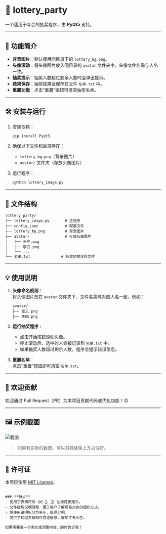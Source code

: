 # 🎉 lottery_party

一个适用于年会的抽奖程序，由 **PyQt5** 支持。

---

## 🚀 功能简介
- **背景图片**：默认使用同目录下的 `lottery_bg.png`。
- **头像滚动**：将头像图片放入同目录的 `avatar` 文件夹中，头像文件名需与人名一致。
- **抽奖提示**：抽奖人数超过剩余人数时会弹出提示。
- **结果保存**：抽奖结果会保存在文件 `名单.txt` 中。
- **重置功能**：点击“重置”按钮可清空抽奖名单。

---

## 🛠 安装与运行

1. 安装依赖：
   ```bash
   pip install PyQt5
   ```

2. 确保以下文件和目录存在：
   - `lottery_bg.png`（背景图片）
   - `avatar/` 文件夹（存放头像图片）

3. 运行程序：
   ```bash
   python lottery_image.py
   ```

---

## 📂 文件结构

```
lottery_party/
├── lottery_image.py       # 主程序
├── config.json            # 配置文件
├── lottery_bg.png         # 背景图片
├── avatar/                # 存放头像图片
│   ├── 张三.png
│   ├── 李四.png
│   └── ...
└── 名单.txt              # 抽奖结果保存文件
```

---

## 💡 使用说明

1. **头像命名规则**：  
   将头像图片放在 `avatar` 文件夹下，文件名需与对应人名一致，例如：
   ```
   avatar/
   ├── 张三.png
   ├── 李四.png
   ```

2. **运行抽奖程序**：  
   - 点击开始按钮滚动头像。
   - 停止滚动后，选中的人会被记录到 `名单.txt` 中。
   - 如果抽奖人数超过剩余人数，程序会提示错误信息。

3. **重置名单**：  
   点击“重置”按钮即可清空 `名单.txt`。

---

## 🎉 欢迎贡献

欢迎通过 Pull Request（PR）为本项目贡献代码或优化功能！😊

---

## 🖼 示例截图

![截图](https://github.com/user-attachments/assets/368399ba-b567-44e4-a3d5-1466ee3ddd03)

> 如果有实际的截图，可以将其替换上方占位符。

---

## 📄 许可证

本项目使用 [MIT License](LICENSE)。
```

### **特点**
- 使用了表情符号（如 🎉、🚀）让标题更醒目。
- 文件结构说明清晰，便于用户了解项目文件的组织方式。
- 将使用说明拆分为多步，条理分明。
- 提供了欢迎贡献和许可证信息，增加了专业性。

如果需要进一步美化或调整内容，随时告诉我！
